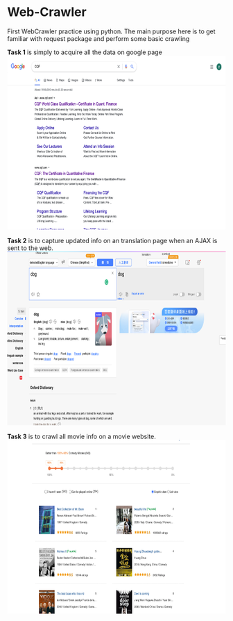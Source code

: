 # Web-Crawler
First WebCrawler practice using python. 
The main purpose here is to get familiar with request package and perform some basic crawling  
  
  
**Task 1** is simply to acquire all the data on google page  
<img src="Task1.png" width="800" height="400">

**Task 2** is to capture updated info on an translation page when an AJAX is sent to the web.  
<img src="Task2.png" width="800" height="400">  

**Task 3** is to crawl all movie info on a movie website.  
<img src="Task3.png" width="800" height="400">
